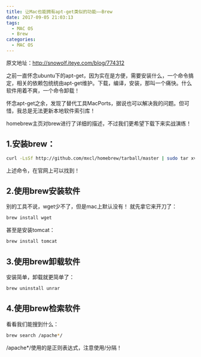 ```yaml
---
title: 让Mac也能拥有apt-get类似的功能——Brew
date: 2017-09-05 21:03:13
tags: 
  - MAC OS
  - Brew
categories: 
  - MAC OS
---
```

原文地址：http://snowolf.iteye.com/blog/774312

之前一直怀念ubuntu下的apt-get，因为实在是方便，需要安装什么，一个命令搞定，相关的依赖包统统由apt-get维护。下载，编译，安装，那叫一个痛快。什么软件用着不爽，一个命令卸载！

怀念apt-get之余，发现了替代工具MacPorts，据说也可以解决我的问题。但可惜，我总是无法更新本地软件索引库！

homebrew主页对brew进行了详细的描述，不过我们更希望下载下来实战演练！

<!-- more -->


## 1.安装brew：

``` bash
curl -LsSf http://github.com/mxcl/homebrew/tarball/master | sudo tar xvz -C/usr/local --strip 1
```

上述命令，在官网上可以找到！


## 2.使用brew安装软件

别的工具不说，wget少不了，但是mac上默认没有！
就先拿它来开刀了：


``` bash
brew install wget
```

甚至是安装tomcat：


``` bash
brew install tomcat
```

## 3.使用brew卸载软件

安装简单，卸载就更简单了：

``` bash
brew uninstall unrar
```

## 4.使用brew检索软件

看看我们能搜到什么：

``` bash
brew search /apache*/
```

/apache*/使用的是正则表达式，注意使用/分隔！

